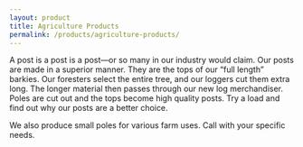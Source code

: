 ```yaml
---
layout: product
title: Agriculture Products
permalink: /products/agriculture-products/
---
```

A post is a post is a post—or so many in our industry would claim. Our posts are made in a superior manner. They are the tops of our “full length” barkies. Our foresters select the entire tree, and our loggers cut them extra long. The longer material then passes through our new log merchandiser. Poles are cut out and the tops become high quality posts. Try a load and find out why our posts are a better choice.

We also produce small poles for various farm uses. Call with your specific needs.